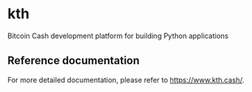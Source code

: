 # kth

Bitcoin Cash development platform for building Python applications

##  Reference documentation

For more detailed documentation, please refer to https://www.kth.cash/.
